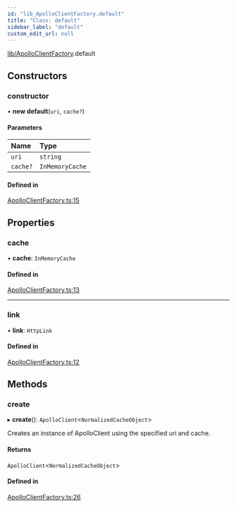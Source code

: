 ```yaml
---
id: "lib_ApolloClientFactory.default"
title: "Class: default"
sidebar_label: "default"
custom_edit_url: null
---
```


[lib/ApolloClientFactory](../modules/lib_ApolloClientFactory.md).default

## Constructors

### constructor

• **new default**(`uri`, `cache?`)

#### Parameters

| Name | Type |
| :------ | :------ |
| `uri` | `string` |
| `cache?` | `InMemoryCache` |

#### Defined in

[ApolloClientFactory.ts:15](https://github.com/pantheon-systems/sdk-docs-poc/blob/7e32f05/packages/wordpress-kit/src/lib/ApolloClientFactory.ts#L15)

## Properties

### cache

• **cache**: `InMemoryCache`

#### Defined in

[ApolloClientFactory.ts:13](https://github.com/pantheon-systems/sdk-docs-poc/blob/7e32f05/packages/wordpress-kit/src/lib/ApolloClientFactory.ts#L13)

___

### link

• **link**: `HttpLink`

#### Defined in

[ApolloClientFactory.ts:12](https://github.com/pantheon-systems/sdk-docs-poc/blob/7e32f05/packages/wordpress-kit/src/lib/ApolloClientFactory.ts#L12)

## Methods

### create

▸ **create**(): `ApolloClient`<`NormalizedCacheObject`\>

Creates an instance of ApolloClient using the specified uri and cache.

#### Returns

`ApolloClient`<`NormalizedCacheObject`\>

#### Defined in

[ApolloClientFactory.ts:26](https://github.com/pantheon-systems/sdk-docs-poc/blob/7e32f05/packages/wordpress-kit/src/lib/ApolloClientFactory.ts#L26)
